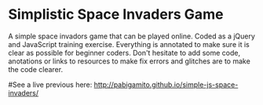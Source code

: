# Simplistic Space Invaders Game
A simple space invadors game that can be played online. Coded as a jQuery and JavaScript training exercise.
Everything is annotated to make sure it is clear as possible for beginner coders.
Don't hesitate to add some code, anotations or links to resources to make fix errors and glitches are to make the code clearer.

#See a live previous here: 
http://pabigamito.github.io/simple-js-space-invaders/

